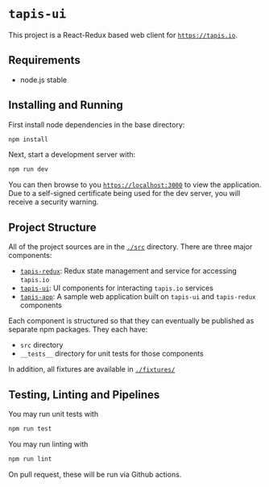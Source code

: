 # `tapis-ui`

This project is a React-Redux based web client for [`https://tapis.io`](https://tapis.io).

## Requirements

- node.js stable

## Installing and Running

First install node dependencies in the base directory:

```bash
npm install
```

Next, start a development server with:

```bash
npm run dev
```

You can then browse to you [`https://localhost:3000`](https://localhost:3000) to view the application.
Due to a self-signed certificate being used for the dev server, you will receive a security warning.

## Project Structure

All of the project sources are in the [`./src`](./src) directory. There are three major components:

- [`tapis-redux`](./src/tapis-redux): Redux state management and service for accessing `tapis.io`
- [`tapis-ui`](./src/tapis-ui): UI components for interacting `tapis.io` services
- [`tapis-app`](./src/tapis-app): A sample web application built on `tapis-ui` and `tapis-redux` components

Each component is structured so that they can eventually be published as separate npm packages. They each have:

- `src` directory
- `__tests__` directory for unit tests for those components

In addition, all fixtures are available in [`./fixtures/`](./fixtures)

## Testing, Linting and Pipelines

You may run unit tests with

```bash
npm run test
```

You may run linting with

```bash
npm run lint
```

On pull request, these will be run via Github actions.
